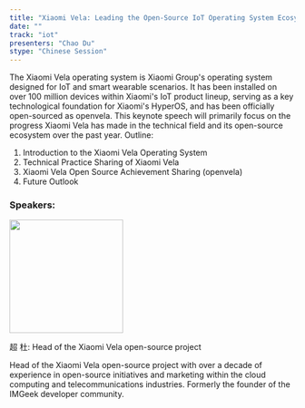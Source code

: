 ```yaml
---
title: "Xiaomi Vela: Leading the Open-Source IoT Operating System Ecosystem"
date: ""
track: "iot"
presenters: "Chao Du"
stype: "Chinese Session"
---
```


The Xiaomi Vela operating system is Xiaomi Group's operating system designed for IoT and smart wearable scenarios. It has been installed on over 100 million devices within Xiaomi's IoT product lineup, serving as a key technological foundation for Xiaomi's HyperOS, and has been officially open-sourced as openvela. This keynote speech will primarily focus on the progress Xiaomi Vela has made in the technical field and its open-source ecosystem over the past year.
Outline:
1. Introduction to the Xiaomi Vela Operating System
2. Technical Practice Sharing of Xiaomi Vela
3. Xiaomi Vela Open Source Achievement Sharing (openvela)
4. Future Outlook

### Speakers:


<img src="https://sessionize.com/image/89b0-400o400o1-n5h9DHWwDzRuje2NQEGABt.jpg" width="200" /><br/>

超 杜: Head of the Xiaomi Vela open-source project

Head of the Xiaomi Vela open-source project
with over a decade of experience in open-source initiatives and marketing within the cloud computing and telecommunications industries. Formerly the founder of the IMGeek developer community.

